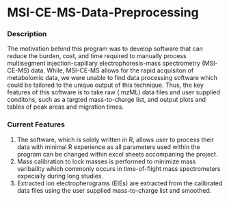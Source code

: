 # MSI-CE-MS-Data-Preprocessing

### Description

The motivation behind this program was to develop software that can reduce the burden, cost, and time required to manually process multisegment injection-capillary electrophoresis-mass spectrometry (MSI-CE-MS) data. While, MSI-CE-MS allows for the rapid acquisiton of metabolomic data, we were unable to find data processing software which could be tailored to the unique output of this technique. Thus, the key features of this software is to take raw (.mzML) data files and user supplied conditons, such as a targted mass-to-charge list, and output plots and tables of peak areas and migration times. 

### Current Features

1. The software, which is solely written in R, allows user to process their data with minimal R experience as all parameters used within the program can be changed within excel sheets accompaning the project. 
2. Mass calibration to lock masses is performed to minimize mass varibaility which commonly occurs in time-of-flight mass spectrometers expecially during long studies. 
3. Extracted ion electropherograms (EIEs) are extracted from the calibrated data files using the user supplied mass-to-charge list and smoothed.
